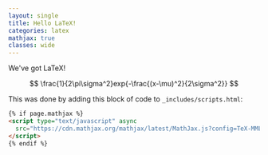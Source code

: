 ```yaml
---
layout: single
title: Hello LaTeX!
categories: latex
mathjax: true
classes: wide
---
```


We've got LaTeX!

$$
\frac{1}{2\pi\sigma^2}exp{-\frac{(x-\mu)^2}{2\sigma^2}}
$$

This was done by adding this block of code to `_includes/scripts.html`:

```html
{% if page.mathjax %}
<script type="text/javascript" async
  src="https://cdn.mathjax.org/mathjax/latest/MathJax.js?config=TeX-MML-AM_CHTML">
</script>
{% endif %}
```
